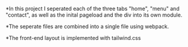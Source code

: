 *In this project I seperated each of the three tabs "home", "menu" and "contact", as well as the inital pageload and the div into its own module. 

*The seperate files are combined into a single file using webpack. 

*The front-end layout is implemented with tailwind.css
